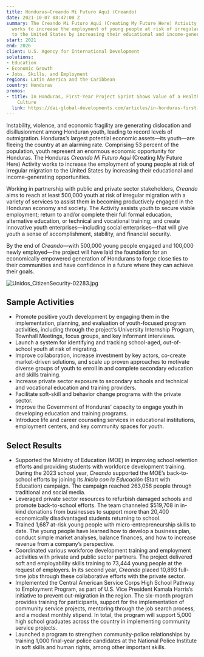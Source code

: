 ```yaml
---
title: Honduras—Creando Mi Futuro Aquí (Creando)
date: 2021-10-07 08:47:00 Z
summary: The Creando Mi Futuro Aquí (Creating My Future Here) Activity in Honduras
  works to increase the employment of young people at risk of irregular migration
  to the United States by increasing their educational and income-generating opportunities.
start: 2021
end: 2026
client: U.S. Agency for International Development
solutions:
- Education
- Economic Growth
- Jobs, Skills, and Employment
regions: Latin America and the Caribbean
country: Honduras
promos:
- title: In Honduras, First-Year Project Sprint Shows Value of a Healthy Workplace
    Culture
  link: https://dai-global-developments.com/articles/in-honduras-first-year-project-sprint-shows-value-of-a-healthy-workplace-culture/
---
```


Instability, violence, and economic fragility are generating dislocation and disillusionment among Honduran youth, leading to record levels of outmigration. Honduras’s largest potential economic assets—its youth—are fleeing the country at an alarming rate. Comprising 53 percent of the population, youth represent an enormous economic opportunity for Honduras. The Honduras *Creando Mi Futuro Aquí* (Creating My Future Here) Activity works to increase the employment of young people at risk of irregular migration to the United States by increasing their educational and income-generating opportunities.
 
Working in partnership with public and private sector stakeholders, *Creando* aims to reach at least 500,000 youth at risk of irregular migration with a variety of services to assist them in becoming productively engaged in the Honduran economy and society. The Activity assists youth to secure viable employment; return to and/or complete their full formal education, alternative education, or technical and vocational training; and create innovative youth enterprises—including social enterprises—that will give youth a sense of accomplishment, stability, and financial security.
 
By the end of *Creando*—with 500,000 young people engaged and 100,000 newly employed—the project will have laid the foundation for an economically empowered generation of Hondurans to forge close ties to their communities and have confidence in a future where they can achieve their goals.

![Unidos_CitizenSecurity-02283.jpg](/uploads/Unidos_CitizenSecurity-02283.jpg)

## Sample Activities

* Promote positive youth development by engaging them in the implementation, planning, and evaluation of youth-focused program activities, including through the project’s University Internship Program, Townhall Meetings, focus groups, and key informant interviews.
* Launch a system for identifying and tracking school-aged, out-of-school youth at risk of migrating.
* Improve collaboration, increase investment by key actors, co-create market-driven solutions, and scale up proven approaches to motivate diverse groups of youth to enroll in and complete secondary education and skills training.  
* Increase private sector exposure to secondary schools and technical and vocational education and training providers.
* Facilitate soft-skill and behavior change programs with the private sector.
* Improve the Government of Honduras' capacity to engage youth in developing education and training programs. 
* Introduce life and career counseling services in educational institutions, employment centers, and key community spaces for youth.

## Select Results

* Supported the Ministry of Education (MOE) in improving school retention efforts and providing students with workforce development training. During the 2023 school year, *Creando* supported the MOE’s back-to-school efforts by joining its *Inicia con la Educación* (Start with Education) campaign. The campaign reached 263,058 people through traditional and social media.
* Leveraged private sector resources to refurbish damaged schools and promote back-to-school efforts. The team channeled $519,708 in in-kind donations from businesses to support more than 20,400 economically disadvantaged students returning to school. 
* Trained 1,687 at-risk young people with micro-entrepreneurship skills to date. The young people have learned how to develop a business plan, conduct simple market analyses, balance finances, and how to increase revenue from a company’s perspective. 
* Coordinated various workforce development training and employment activities with private and public sector partners. The project delivered soft and employability skills training to 73,444 young people at the request of employers. In its second year, *Creando* placed 10,893 full-time jobs through these collaborative efforts with the private sector. 
* Implemented the Central American Service Corps High School Pathway to Employment Program, as part of U.S. Vice President Kamala Harris’s initiative to prevent out-migration in the region. The six-month program provides training for participants, support for the implementation of community service projects, mentoring through the job search process, and a modest monthly stipend. In total, the program will support 5,000 high school graduates across the country in implementing community service projects.
* Launched a program to strengthen community-police relationships by training 1,000 final-year police candidates at the National Police Institute in soft skills and human rights, among other important skills.